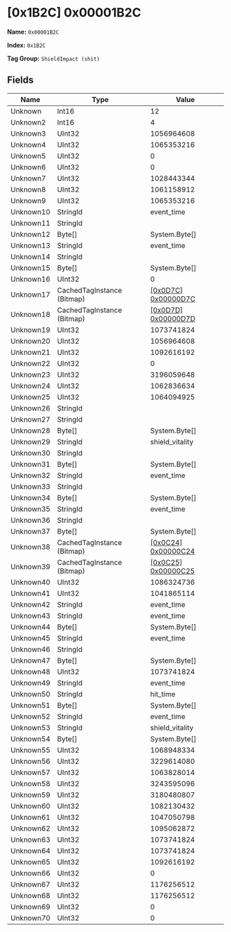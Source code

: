 # [0x1B2C] 0x00001B2C

**Name:** ```0x00001B2C```

**Index:** ```0x1B2C```

**Tag Group:** ```ShieldImpact (shit)```

## Fields

Name	| Type	| Value
---	|---	|---	|
Unknown	|Int16	|12
Unknown2	|Int16	|4
Unknown3	|UInt32	|1056964608
Unknown4	|UInt32	|1065353216
Unknown5	|UInt32	|0
Unknown6	|UInt32	|0
Unknown7	|UInt32	|1028443344
Unknown8	|UInt32	|1061158912
Unknown9	|UInt32	|1065353216
Unknown10	|StringId	|event_time
Unknown11	|StringId	|
Unknown12	|Byte[]	|System.Byte[]
Unknown13	|StringId	|event_time
Unknown14	|StringId	|
Unknown15	|Byte[]	|System.Byte[]
Unknown16	|UInt32	|0
Unknown17	|CachedTagInstance (Bitmap)	|[[0x0D7C] 0x00000D7C](../Bitmap/0D7C.md)
Unknown18	|CachedTagInstance (Bitmap)	|[[0x0D7D] 0x00000D7D](../Bitmap/0D7D.md)
Unknown19	|UInt32	|1073741824
Unknown20	|UInt32	|1056964608
Unknown21	|UInt32	|1092616192
Unknown22	|UInt32	|0
Unknown23	|UInt32	|3196059648
Unknown24	|UInt32	|1062836634
Unknown25	|UInt32	|1064094925
Unknown26	|StringId	|
Unknown27	|StringId	|
Unknown28	|Byte[]	|System.Byte[]
Unknown29	|StringId	|shield_vitality
Unknown30	|StringId	|
Unknown31	|Byte[]	|System.Byte[]
Unknown32	|StringId	|event_time
Unknown33	|StringId	|
Unknown34	|Byte[]	|System.Byte[]
Unknown35	|StringId	|event_time
Unknown36	|StringId	|
Unknown37	|Byte[]	|System.Byte[]
Unknown38	|CachedTagInstance (Bitmap)	|[[0x0C24] 0x00000C24](../Bitmap/0C24.md)
Unknown39	|CachedTagInstance (Bitmap)	|[[0x0C25] 0x00000C25](../Bitmap/0C25.md)
Unknown40	|UInt32	|1086324736
Unknown41	|UInt32	|1041865114
Unknown42	|StringId	|event_time
Unknown43	|StringId	|event_time
Unknown44	|Byte[]	|System.Byte[]
Unknown45	|StringId	|event_time
Unknown46	|StringId	|
Unknown47	|Byte[]	|System.Byte[]
Unknown48	|UInt32	|1073741824
Unknown49	|StringId	|event_time
Unknown50	|StringId	|hit_time
Unknown51	|Byte[]	|System.Byte[]
Unknown52	|StringId	|event_time
Unknown53	|StringId	|shield_vitality
Unknown54	|Byte[]	|System.Byte[]
Unknown55	|UInt32	|1068948334
Unknown56	|UInt32	|3229614080
Unknown57	|UInt32	|1063828014
Unknown58	|UInt32	|3243595096
Unknown59	|UInt32	|3180480807
Unknown60	|UInt32	|1082130432
Unknown61	|UInt32	|1047050798
Unknown62	|UInt32	|1095062872
Unknown63	|UInt32	|1073741824
Unknown64	|UInt32	|1073741824
Unknown65	|UInt32	|1092616192
Unknown66	|UInt32	|0
Unknown67	|UInt32	|1176256512
Unknown68	|UInt32	|1176256512
Unknown69	|UInt32	|0
Unknown70	|UInt32	|0


